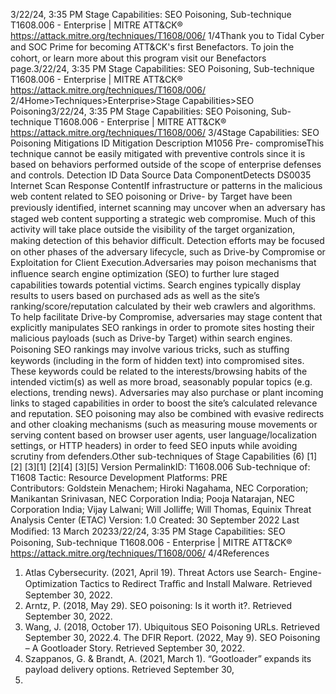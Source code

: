 3/22/24, 3:35 PM Stage Capabilities: SEO Poisoning, Sub-technique T1608.006 - Enterprise | MITRE ATT&CK®
https://attack.mitre.org/techniques/T1608/006/ 1/4Thank you to Tidal Cyber and SOC Prime for becoming ATT&CK's ﬁrst Benefactors. To join the cohort, or learn more about this program visit our
Benefactors page.3/22/24, 3:35 PM Stage Capabilities: SEO Poisoning, Sub-technique T1608.006 - Enterprise | MITRE ATT&CK®
https://attack.mitre.org/techniques/T1608/006/ 2/4Home>Techniques>Enterprise>Stage Capabilities>SEO Poisoning3/22/24, 3:35 PM Stage Capabilities: SEO Poisoning, Sub-technique T1608.006 - Enterprise | MITRE ATT&CK®
https://attack.mitre.org/techniques/T1608/006/ 3/4Stage Capabilities: SEO Poisoning
Mitigations
ID Mitigation Description
M1056 Pre-
compromiseThis technique cannot be easily mitigated with preventive controls since it is based on behaviors performed
outside of the scope of enterprise defenses and controls.
Detection
ID Data Source Data ComponentDetects
DS0035 Internet Scan Response
ContentIf infrastructure or patterns in the malicious web content related to SEO poisoning or Drive-
by Target have been previously identiﬁed, internet scanning may uncover when an
adversary has staged web content supporting a strategic web compromise. Much of this
activity will take place outside the visibility of the target organization, making detection of
this behavior diﬃcult. Detection efforts may be focused on other phases of the adversary
lifecycle, such as Drive-by Compromise or Exploitation for Client Execution.Adversaries may poison mechanisms that inﬂuence search engine optimization (SEO) to further lure staged capabilities towards potential
victims. Search engines typically display results to users based on purchased ads as well as the site’s ranking/score/reputation calculated
by their web crawlers and algorithms.
To help facilitate Drive-by Compromise, adversaries may stage content that explicitly manipulates SEO rankings in order to promote sites
hosting their malicious payloads (such as Drive-by Target) within search engines. Poisoning SEO rankings may involve various tricks, such
as stuﬃng keywords (including in the form of hidden text) into compromised sites. These keywords could be related to the
interests/browsing habits of the intended victim(s) as well as more broad, seasonably popular topics (e.g. elections, trending news).
Adversaries may also purchase or plant incoming links to staged capabilities in order to boost the site’s calculated relevance and reputation.
SEO poisoning may also be combined with evasive redirects and other cloaking mechanisms (such as measuring mouse movements or
serving content based on browser user agents, user language/localization settings, or HTTP headers) in order to feed SEO inputs while
avoiding scrutiny from defenders.Other sub-techniques of Stage Capabilities (6)
[1][2]
[3][1]
[2][4]
[3][5]
Version PermalinkID: T1608.006
Sub-technique of:  T1608
 
Tactic: Resource Development
 
Platforms: PRE
Contributors: Goldstein Menachem; Hiroki Nagahama, NEC Corporation; Manikantan Srinivasan, NEC Corporation India; Pooja
Natarajan, NEC Corporation India; Vijay Lalwani; Will Jolliffe; Will Thomas, Equinix Threat Analysis Center (ETAC)
Version: 1.0
Created: 30 September 2022
Last Modiﬁed: 13 March 20233/22/24, 3:35 PM Stage Capabilities: SEO Poisoning, Sub-technique T1608.006 - Enterprise | MITRE ATT&CK®
https://attack.mitre.org/techniques/T1608/006/ 4/4References
1. Atlas Cybersecurity. (2021, April 19). Threat Actors use Search-
Engine-Optimization Tactics to Redirect Traﬃc and Install
Malware. Retrieved September 30, 2022.
2. Arntz, P. (2018, May 29). SEO poisoning: Is it worth it?.
Retrieved September 30, 2022.
3. Wang, J. (2018, October 17). Ubiquitous SEO Poisoning URLs.
Retrieved September 30, 2022.4. The DFIR Report. (2022, May 9). SEO Poisoning – A
Gootloader Story. Retrieved September 30, 2022.
5. Szappanos, G. & Brandt, A. (2021, March 1). “Gootloader”
expands its payload delivery options. Retrieved September 30,
2022.